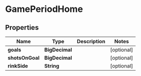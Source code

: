 

# GamePeriodHome


## Properties

| Name | Type | Description | Notes |
|------------ | ------------- | ------------- | -------------|
|**goals** | **BigDecimal** |  |  [optional] |
|**shotsOnGoal** | **BigDecimal** |  |  [optional] |
|**rinkSide** | **String** |  |  [optional] |



